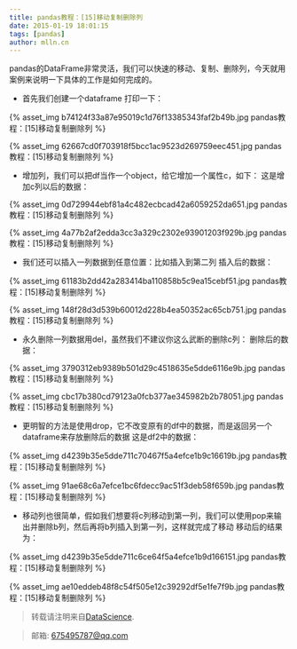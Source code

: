 ```yaml
---
title: pandas教程：[15]移动复制删除列
date: 2015-01-19 18:01:15
tags: [pandas]
author: mlln.cn
---
```

pandas的DataFrame非常灵活，我们可以快速的移动、复制、删除列，今天就用案例来说明一下具体的工作是如何完成的。

- 首先我们创建一个dataframe
打印一下：

{% asset_img b74124f33a87e95019c1d76f13385343faf2b49b.jpg pandas教程：[15]移动复制删除列 %}

{% asset_img 62667cd0f703918f5bcc1ac9523d269759eec451.jpg pandas教程：[15]移动复制删除列 %}

- 增加列，我们可以把df当作一个object，给它增加一个属性c，如下：
这是增加c列以后的数据：

{% asset_img 0d729944ebf81a4c482ecbcad42a6059252da651.jpg pandas教程：[15]移动复制删除列 %}

{% asset_img 4a77b2af2edda3cc3a329c2302e93901203f929b.jpg pandas教程：[15]移动复制删除列 %}

- 我们还可以插入一列数据到任意位置：比如插入到第二列
插入后的数据：

{% asset_img 61183b2dd42a283414ba110858b5c9ea15cebf51.jpg pandas教程：[15]移动复制删除列 %}

{% asset_img 148f28d3d539b60012d228b4ea50352ac65cb751.jpg pandas教程：[15]移动复制删除列 %}

- 永久删除一列数据用del，虽然我们不建议你这么武断的删除c列：
删除后的数据：

{% asset_img 3790312eb9389b501d29c4518635e5dde6116e9b.jpg pandas教程：[15]移动复制删除列 %}

{% asset_img cbc17b380cd79123a0fcb377ae345982b2b78051.jpg pandas教程：[15]移动复制删除列 %}

- 更明智的方法是使用drop，它不改变原有的df中的数据，而是返回另一个dataframe来存放删除后的数据
这是df2中的数据：

{% asset_img d4239b35e5dde711c70467f5a4efce1b9c16619b.jpg pandas教程：[15]移动复制删除列 %}

{% asset_img 91ae68c6a7efce1bc6fdecc9ac51f3deb58f659b.jpg pandas教程：[15]移动复制删除列 %}

- 移动列也很简单，假如我们想要将c列移动到第一列，我们可以使用pop来输出并删除b列，然后再将b列插入到第一列，这样就完成了移动
移动后的结果为：

{% asset_img d4239b35e5dde711c6ce64f5a4efce1b9d166151.jpg pandas教程：[15]移动复制删除列 %}

{% asset_img ae10eddeb48f8c54f505e12c39292df5e1fe7f9b.jpg pandas教程：[15]移动复制删除列 %}

> 转载请注明来自[DataScience](http://mlln.cn).

> 邮箱: 675495787@qq.com 
